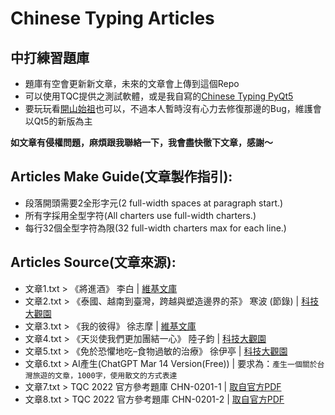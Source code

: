 # Chinese Typing Articles
## 中打練習題庫

* 題庫有空會更新新文章，未來的文章會上傳到這個Repo
* 可以使用TQC提供之測試軟體，或是我自寫的[Chinese Typing PyQt5](https://github.com/Bob-YsPan/ChineseTypingPyQt5)
* 要玩玩看[開山始祖](https://github.com/Bob-YsPan/wxChineseTypingSoftware)也可以，不過本人暫時沒有心力去修復那邊的Bug，維護會以Qt5的新版為主

**如文章有侵權問題，麻煩跟我聯絡一下，我會盡快徹下文章，感謝～**

## Articles Make Guide(文章製作指引):

* 段落開頭需要2全形字元(2 full-width spaces at paragraph start.)
* 所有字採用全型字符(All charters use full-width charters.)
* 每行32個全型字符為限(32 full-width charters max for each line.)  

## Articles Source(文章來源):
* 文章1.txt > 《將進酒》 李白 | [維基文庫](https://zh.wikisource.org/wiki/%E5%B0%87%E9%80%B2%E9%85%92_(%E6%9D%8E%E7%99%BD))
* 文章2.txt > 《泰國、越南到臺灣，跨越與塑造邊界的茶》 寒波 (節錄) | [科技大觀園](https://scitechvista.nat.gov.tw/Article/C000003/detail?ID=be45b67b-ae53-4626-966e-e2e8a97475ef)
* 文章3.txt > 《我的彼得》 徐志摩 | [維基文庫](https://zh.wikisource.org/wiki/%E6%88%91%E7%9A%84%E5%BD%BC%E5%BE%97)  
* 文章4.txt > 《天災使我們更加團結一心》 陸子鈞 | [科技大觀園](https://scitechvista.nat.gov.tw/Article/C000003/detail?ID=8358bbd7-43c8-4462-ad9e-5611981a3cc4)
* 文章5.txt > 《免於恐懼地吃–食物過敏的治療》 徐伊亭 | [科技大觀園](https://scitechvista.nat.gov.tw/Article/C000003/detail?ID=d2fd0afa-5d47-43d3-acfc-2a89036685de) 
* 文章6.txt >  AI產生(ChatGPT Mar 14 Version(Free)) | 要求為：`產生一個關於台灣旅遊的文章，1000字，使用散文的方式表達`
* 文章7.txt >  TQC 2022 官方參考題庫 CHN-0201-1 | [取自官方PDF](https://www.tqc.org.tw/user/Example/5F2C1501-350E-4134-8936-37AD7056481E.pdf)
* 文章8.txt >  TQC 2022 官方參考題庫 CHN-0201-2 | [取自官方PDF](https://www.tqc.org.tw/user/Example/5F2C1501-350E-4134-8936-37AD7056481E.pdf)
